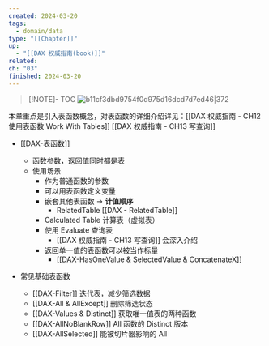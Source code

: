 ```yaml
---
created: 2024-03-20
tags:
  - domain/data
type: "[[Chapter]]"
up:
  - "[[DAX 权威指南(book)]]"
related: 
ch: "03"
finished: 2024-03-20
---
```


> [!NOTE]- TOC
> ![b11cf3dbd9754f0d975d16dcd7d7ed46|372](https://s1.vika.cn/space/2024/03/20/b11cf3dbd9754f0d975d16dcd7d7ed46)

本章重点是引入表函数概念，对表函数的详细介绍详见：[[DAX 权威指南 - CH12 使用表函数 Work With Tables]] [[DAX 权威指南 - CH13 写查询]]

- [[DAX-表函数]]
	- 函数参数，返回值同时都是表
	- 使用场景
		- 作为普通函数的参数
		- 可以用表函数定义变量
		- 嵌套其他表函数 -> **计值顺序**
			- RelatedTable [[DAX - RelatedTable]]
		- Calculated Table 计算表（虚拟表）
		- 使用 Evaluate 查询表
			- [[DAX 权威指南 - CH13 写查询]] 会深入介绍
		- 返回单一值的表函数可以被当作标量
			- [[DAX-HasOneValue & SelectedValue & ConcatenateX]]

- 常见基础表函数
	- [[DAX-Filter]]  迭代表，减少筛选数据
	- [[DAX-All & AllExcept]] 删除筛选状态
	- [[DAX-Values & Distinct]]  获取唯一值表的两种函数
	- [[DAX-AllNoBlankRow]] All 函数的 Distinct 版本
	- [[DAX-AllSelected]] 能被切片器影响的 All



